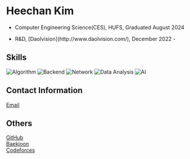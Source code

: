 <h1>Heechan Kim</h1>

- <p>Computer Engineering Science(CES), HUFS, Graduated August 2024</p>
- <p>R&D, [Daolvision](http://www.daolvision.com/), December 2022 -</p>

<h2>Skills</h2>
<p>
  <img src="https://img.shields.io/badge/Algorithm-blue?style=for-the-badge&logo=&logoColor=white" alt="Algorithm">
  <img src="https://img.shields.io/badge/Backend-blue?style=for-the-badge&logo=&logoColor=white" alt="Backend">
  <img src="https://img.shields.io/badge/Network-blue?style=for-the-badge&logo=&logoColor=white" alt="Network">
  <img src="https://img.shields.io/badge/Data Analysis-blue?style=for-the-badge&logo=&logoColor=white" alt="Data Analysis">
  <img src="https://img.shields.io/badge/AI-blue?style=for-the-badge&logo=&logoColor=white" alt="AI">
</p>

<h2>Contact Information</h2>
<p>
  <a href="mailto:caphile98@gmail.com">Email</a><br>
</p>

<h2>Others</h2>
<p>
  <a href="https://github.com/Caphile">GitHub</a><br>
  <a href="https://www.acmicpc.net/user/caphile98">Baekjoon</a><br>
  <a href="https://codeforces.com/profile/caphile98">Codeforces</a>
</p>

